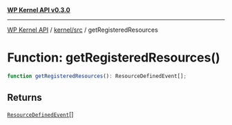 [**WP Kernel API v0.3.0**](../../../README.md)

---

[WP Kernel API](../../../README.md) / [kernel/src](../README.md) / getRegisteredResources

# Function: getRegisteredResources()

```ts
function getRegisteredResources(): ResourceDefinedEvent[];
```

## Returns

[`ResourceDefinedEvent`](../type-aliases/ResourceDefinedEvent.md)[]

